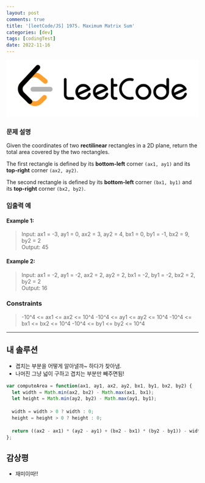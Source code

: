 ```yaml
---
layout: post
comments: true
title: '[leetCode/JS] 1975. Maximum Matrix Sum'
categories: [dev]
tags: [codingTest]
date: 2022-11-16
---
```

![headerimg](/assets/img/subcate/leetcode.png)

### 문제 설명
Given the coordinates of two **rectilinear** rectangles in a 2D plane, return the total area covered by the two rectangles.

The first rectangle is defined by its **bottom-left** corner `(ax1, ay1)` and its **top-right** corner `(ax2, ay2)`.

The second rectangle is defined by its **bottom-left** corner `(bx1, by1)` and its **top-right** corner `(bx2, by2)`.


### 입출력 예

#### Example 1:
> Input: ax1 = -3, ay1 = 0, ax2 = 3, ay2 = 4, bx1 = 0, by1 = -1, bx2 = 9, by2 = 2 <br>
> Output: 45

#### Example 2:
> Input: ax1 = -2, ay1 = -2, ax2 = 2, ay2 = 2, bx1 = -2, by1 = -2, bx2 = 2, by2 = 2 <br>
> Output: 16 

### Constraints
> -10^4 <= ax1 <= ax2 <= 10^4
> -10^4 <= ay1 <= ay2 <= 10^4
> -10^4 <= bx1 <= bx2 <= 10^4
> -10^4 <= by1 <= by2 <= 10^4


<hr/>

## 내 솔루션
* 겹치는 부분을 어떻게 알아낼까~ 하다가 찾아냄.
* 나머진 그냥 넓이 구하고 겹치는 부분만 빼주면됨!

```javascript
var computeArea = function(ax1, ay1, ax2, ay2, bx1, by1, bx2, by2) {
  let width = Math.min(ax2, bx2) - Math.max(ax1, bx1);
  let height = Math.min(ay2, by2) - Math.max(ay1, by1);

  width = width > 0 ? width : 0;
  height = height > 0 ? height : 0;
  
  return ((ax2 - ax1) * (ay2 - ay1) + (bx2 - bx1) * (by2 - by1)) - width * height;
};
```

## 감상평
* 재미이따!!